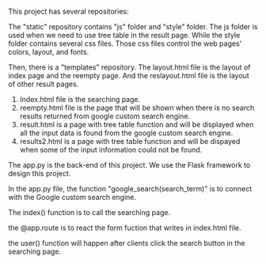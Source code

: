 This project has several repositories:

The "static" repository contains "js" folder and "style" folder. The js folder is used when we need to use tree table in the result page. While the style folder contains several css files. Those css files control the web pages' colors, layout, and fonts. 

Then, there is a "templates" repository. The layout.html file is the layout of index page and the reempty page. And the reslayout.html file is  the layout of other result pages.

1. Index.html file is the searching page.
2. reempty.html file is the page that will be shown when there is no search results returned from google custom search engine.
3. result.html is a page with tree table function and will be displayed when all the input data is found from the google custom search engine.
4. results2.html is a page with tree table function and will be dispayed when some of the input information could not be found.

The app.py is the back-end of this project. We use the Flask framework to design this project.

In the app.py file, the function "google_search(search_term)" is to connect with the Google custom search engine.

The index() function is to call the searching page.

the @app.route is to react the form fuction that writes in index.html file.

the user() function will happen after clients click the search button in the searching page. 



